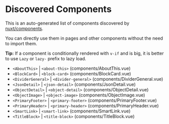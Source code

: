 # Discovered Components

This is an auto-generated list of components discovered by [nuxt/components](https://github.com/nuxt/components).

You can directly use them in pages and other components without the need to import them.

**Tip:** If a component is conditionally rendered with `v-if` and is big, it is better to use `Lazy` or `lazy-` prefix to lazy load.

- `<AboutThis>` | `<about-this>` (components/AboutThis.vue)
- `<BlockCard>` | `<block-card>` (components/BlockCard.vue)
- `<DividerGeneral>` | `<divider-general>` (components/DividerGeneral.vue)
- `<JsonDetail>` | `<json-detail>` (components/JsonDetail.vue)
- `<ObjectDetail>` | `<object-detail>` (components/ObjectDetail.vue)
- `<ObjectImage>` | `<object-image>` (components/ObjectImage.vue)
- `<PrimaryFooter>` | `<primary-footer>` (components/PrimaryFooter.vue)
- `<PrimaryHeader>` | `<primary-header>` (components/PrimaryHeader.vue)
- `<SmartLink>` | `<smart-link>` (components/SmartLink.vue)
- `<TitleBlock>` | `<title-block>` (components/TitleBlock.vue)
